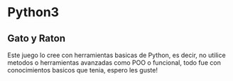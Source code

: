 # Python3

Gato y Raton
----------------------------

Este juego lo cree con herramientas basicas de Python, es decir, no utilice metodos o herramientas avanzadas como POO o funcional, todo fue con conocimientos
basicos que tenia, espero les guste!
